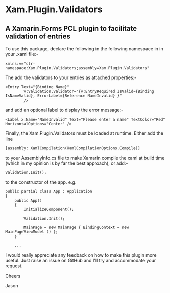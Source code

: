 # Xam.Plugin.Validators
## A Xamarin.Forms PCL plugin to facilitate validation of entries

To use this package, declare the following in the following namespace in in your .xaml file:-

	xmlns:v="clr-namespace:Xam.Plugin.Validators;assembly=Xam.Plugin.Validators"

The add the validators to your entries as attached properties:-

	<Entry Text="{Binding Name}" 
			v:Validation.Validator="{v:EntryRequired IsValid={Binding IsNameValid}, ErrorLabel={Reference NameInvalid} }"
			/>

and add an optional label to display the error message:-

	<Label x:Name="NameInvalid" Text="Please enter a name" TextColor="Red" HorizontalOptions="Center" />

Finally, the Xam.Plugin.Validators must be loaded at runtime. Either add the line

	[assembly: XamlCompilation(XamlCompilationOptions.Compile)]

to your AssemblyInfo.cs file to make Xamarin compile the xaml at build time (which in my opinion is by far the best approach),
or add:-

	Validation.Init();

to the constructor of the app. e.g.

	public partial class App : Application
	{
		public App()
		{
			InitializeComponent();

			Validation.Init();

			MainPage = new MainPage { BindingContext = new MainPageViewModel () };
		}

		...

I would really appreciate any feedback on how to make this plugin more useful. Just raise an issue on GitHub and I'll try and accommodate your request.

Cheers

Jason
